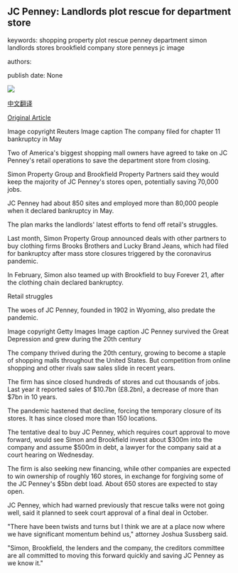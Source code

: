 ## JC Penney: Landlords plot rescue for department store

keywords: shopping property plot rescue penney department simon landlords stores brookfield company store penneys jc image

authors: 

publish date: None

![](https://ichef.bbci.co.uk/news/1024/branded_news/0989/production/_112314420_e1ad4c38-0ea6-4be7-aa12-51e63ab33196.jpg)

[中文翻译](JC%20Penney%3A%20Landlords%20plot%20rescue%20for%20department%20store_zh.md)

[Original Article](https://www.bbc.com/news/world-us-canada-54095975)

Image copyright Reuters Image caption The company filed for chapter 11 bankruptcy in May

Two of America's biggest shopping mall owners have agreed to take on JC Penney's retail operations to save the department store from closing.

Simon Property Group and Brookfield Property Partners said they would keep the majority of JC Penney's stores open, potentially saving 70,000 jobs.

JC Penney had about 850 sites and employed more than 80,000 people when it declared bankruptcy in May.

The plan marks the landlords' latest efforts to fend off retail's struggles.

Last month, Simon Property Group announced deals with other partners to buy clothing firms Brooks Brothers and Lucky Brand Jeans, which had filed for bankruptcy after mass store closures triggered by the coronavirus pandemic.

In February, Simon also teamed up with Brookfield to buy Forever 21, after the clothing chain declared bankruptcy.

Retail struggles

The woes of JC Penney, founded in 1902 in Wyoming, also predate the pandemic.

Image copyright Getty Images Image caption JC Penney survived the Great Depression and grew during the 20th century

The company thrived during the 20th century, growing to become a staple of shopping malls throughout the United States. But competition from online shopping and other rivals saw sales slide in recent years.

The firm has since closed hundreds of stores and cut thousands of jobs. Last year it reported sales of $10.7bn (£8.2bn), a decrease of more than $7bn in 10 years.

The pandemic hastened that decline, forcing the temporary closure of its stores. It has since closed more than 150 locations.

The tentative deal to buy JC Penney, which requires court approval to move forward, would see Simon and Brookfield invest about $300m into the company and assume $500m in debt, a lawyer for the company said at a court hearing on Wednesday.

The firm is also seeking new financing, while other companies are expected to win ownership of roughly 160 stores, in exchange for forgiving some of the JC Penney's $5bn debt load. About 650 stores are expected to stay open.

JC Penney, which had warned previously that rescue talks were not going well, said it planned to seek court approval of a final deal in October.

"There have been twists and turns but I think we are at a place now where we have significant momentum behind us," attorney Joshua Sussberg said.

"Simon, Brookfield, the lenders and the company, the creditors committee are all committed to moving this forward quickly and saving JC Penney as we know it."